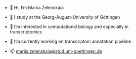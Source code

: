 - 👋 Hi, I’m Mariia Zelenskaia
- 💞️ I study at the Georg-August-University of Göttingen
- 👀 I’m interested in computational biology and especially in transcriptomics 
- 🌱 I’m currently working on transcriptom annotation pipeline

- 📫 mariia.zelenskaia@stud.uni-goettingen.de

<!---
mariia-zelenskaia/mariia-zelenskaia is a ✨ special ✨ repository because its `README.md` (this file) appears on your GitHub profile.
You can click the Preview link to take a look at your changes.
--->
